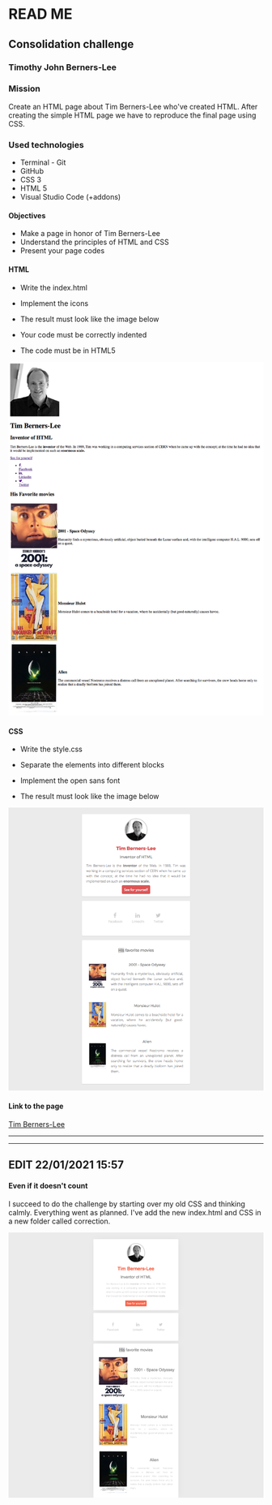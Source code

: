 # READ ME

## Consolidation challenge

### Timothy John Berners-Lee

### Mission

Create an HTML page about Tim Berners-Lee who've created HTML. After creating the simple HTML page we have to reproduce the final page using CSS.

### Used technologies

- Terminal - Git
- GitHub
- CSS 3
- HTML 5
- Visual Studio Code (+addons)

#### Objectives

- Make a page in honor of Tim Berners-Lee
- Understand the principles of HTML and CSS
- Present your page codes

#### HTML

- Write the index.html

- Implement the icons

- The result must look like the image below

- Your code must be correctly indented

- The code must be in HTML5

![Html5](/assets/images/goal-html.png)

#### CSS

- Write the style.css

- Separate the elements into different blocks

- Implement the open sans font

- The result must look like the image below

![CSS3](/assets/images/goal-css.png)

#### Link to the page

[Tim Berners-Lee](https://etienne223.github.io/tim-berners-lee/)

------------------------------
------------------------------

## EDIT 22/01/2021 15:57

#### Even if it doesn't count

I succeed to do the challenge by starting over my old CSS and thinking calmly. Everything went as planned. I've add the new index.html and CSS in a new folder called correction.

![Challenge Succeed, well atleast way better than the first time](assets/images/Correction.png)
